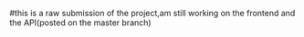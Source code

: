 #this is a raw submission of the project,am still working on the frontend and the API(posted on the master branch)
